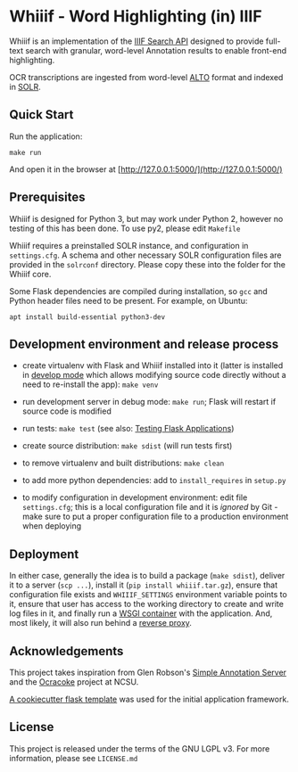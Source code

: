 # Whiiif - Word Highlighting (in) IIIF

Whiiif is an implementation of the [IIIF Search API](https://iiif.io/api/search/1.0/) designed to provide full-text
search with granular, word-level Annotation results to enable front-end highlighting.

OCR transcriptions are ingested from word-level [ALTO](https://www.loc.gov/standards/alto/) format and indexed in 
[SOLR](http://lucene.apache.org/solr/).

## Quick Start

Run the application:

    make run

And open it in the browser at [http://127.0.0.1:5000/](http://127.0.0.1:5000/)


## Prerequisites

Whiiif is designed for Python 3, but may work under Python 2, however no testing of this has been done. To use py2, 
please edit `Makefile`

Whiiif requires a preinstalled SOLR instance, and configuration in `settings.cfg`. A schema and other necessary SOLR
configuration files are provided in the `solrconf` directory. Please copy these into the folder for the Whiiif core.

Some Flask dependencies are compiled during installation, so `gcc` and Python header files need to be present.
For example, on Ubuntu:

    apt install build-essential python3-dev


## Development environment and release process

 - create virtualenv with Flask and Whiiif installed into it (latter is installed in
   [develop mode](http://setuptools.readthedocs.io/en/latest/setuptools.html#development-mode) which allows
   modifying source code directly without a need to re-install the app): `make venv`

 - run development server in debug mode: `make run`; Flask will restart if source code is modified

 - run tests: `make test` (see also: [Testing Flask Applications](http://flask.pocoo.org/docs/0.12/testing/))

 - create source distribution: `make sdist` (will run tests first)

 - to remove virtualenv and built distributions: `make clean`

 - to add more python dependencies: add to `install_requires` in `setup.py`

 - to modify configuration in development environment: edit file `settings.cfg`; this is a local configuration file
   and it is *ignored* by Git - make sure to put a proper configuration file to a production environment when
   deploying


## Deployment

In either case, generally the idea is to build a package (`make sdist`), deliver it to a server (`scp ...`),
install it (`pip install whiiif.tar.gz`), ensure that configuration file exists and
`WHIIIF_SETTINGS` environment variable points to it, ensure that user has access to the
working directory to create and write log files in it, and finally run a
[WSGI container](http://flask.pocoo.org/docs/1.0/deploying/wsgi-standalone/) with the application.
And, most likely, it will also run behind a
[reverse proxy](http://flask.pocoo.org/docs/1.0/deploying/wsgi-standalone/#proxy-setups).


## Acknowledgements

This project takes inspiration from Glen Robson's 
[Simple Annotation Server](https://github.com/glenrobson/SimpleAnnotationServer) and the 
[Ocracoke](https://github.com/NCSU-Libraries/ocracoke) project at NCSU.

[A cookiecutter flask template](https://github.com/candidtim/cookiecutter-flask-minimal) was used for the initial 
application framework.

## License

This project is released under the terms of the GNU LGPL v3. For more information, please see `LICENSE.md` 